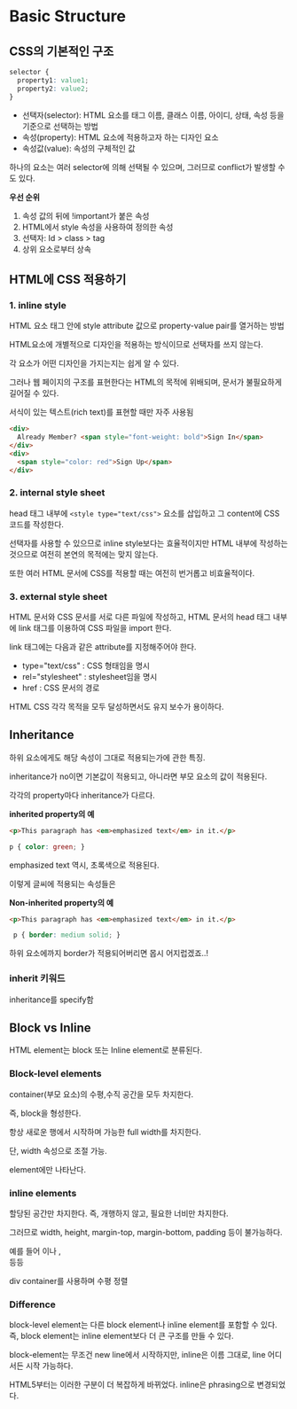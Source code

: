 # Basic Structure

## CSS의 기본적인 구조 

``` css
selector {
  property1: value1;
  property2: value2;
}
```

* 선택자(selector): HTML 요소를 태그 이름, 클래스 이름, 아이디, 상태, 속성 등을 기준으로 선택하는 방법 
* 속성(property): HTML 요소에 적용하고자 하는 디자인 요소
* 속성값(value): 속성의 구체적인 값 

하나의 요소는 여러 selector에 의해 선택될 수 있으며, 그러므로 conflict가 발생할 수도 있다.

**우선 순위**
1. 속성 값의 뒤에 !important가 붙은 속성
2. HTML에서 style 속성을 사용하여 정의한 속성
3. 선택자: Id > class > tag
4. 상위 요소로부터 상속

## HTML에 CSS 적용하기 

### 1. inline style

HTML 요소 태그 안에 style attribute 값으로 property-value pair를 열거하는 방법

HTML요소에 개별적으로 디자인을 적용하는 방식이므로 선택자를 쓰지 않는다.

각 요소가 어떤 디자인을 가지는지는 쉽게 알 수 있다.

그러나 웹 페이지의 구조를 표현한다는 HTML의 목적에 위배되며, 문서가 불필요하게 길어질 수 있다. 

서식이 있는 텍스트(rich text)를 표현할 때만 자주 사용됨

``` HTML
<div>
  Already Member? <span style="font-weight: bold">Sign In</span>
</div>
<div>
  <span style="color: red">Sign Up</span>
</div>
```

### 2. internal style sheet

head 태그 내부에 `<style type="text/css">` 요소를 삽입하고 그 content에 CSS 코드를 작성한다. 

선택자를 사용할 수 있으므로 inline style보다는 효율적이지만 HTML 내부에 작성하는 것으므로 여전히 본연의 목적에는 맞지 않는다.

또한 여러 HTML 문서에 CSS를 적용할 때는 여전히 번거롭고 비효율적이다.

### 3. external style sheet

HTML 문서와 CSS 문서를 서로 다른 파일에 작성하고, HTML 문서의 head 태그 내부에 link 태그를 이용하여 CSS 파일을 import 한다.

link 태그에는 다음과 같은 attribute를 지정해주어야 한다. 

* type="text/css" : CSS 형태임을 명시 
* rel="stylesheet" : stylesheet임을 명시
* href : CSS 문서의 경로 

HTML CSS 각각 목적을 모두 달성하면서도 유지 보수가 용이하다.

## Inheritance 

하위 요소에게도 해당 속성이 그대로 적용되는가에 관한 특징.

inheritance가 no이면 기본값이 적용되고, 아니라면 부모 요소의 값이 적용된다.

각각의 property마다 inheritance가 다르다.

**inherited property의 예**
``` HTML
<p>This paragraph has <em>emphasized text</em> in it.</p>
```
```CSS
p { color: green; }
```
emphasized text 역시, 초록색으로 적용된다.

이렇게 글씨에 적용되는 속성들은 

**Non-inherited property의 예**

``` HTML
<p>This paragraph has <em>emphasized text</em> in it.</p>
```
```CSS
 p { border: medium solid; }
```
하위 요소에까지 border가 적용되어버리면 몹시 어지럽겠죠..! 

### inherit 키워드

inheritance를 specify함 

## Block vs Inline

HTML element는 block 또는 Inline element로 분류된다.

### Block-level elements

container(부모 요소)의 수평,수직 공간을 모두 차지한다. 

즉, block을 형성한다.

항상 새로운 행에서 시작하며 가능한 full width를 차지한다. 

단, width 속성으로 조절 가능.

<body> element에만 나타난다. 

### inline elements

할당된 공간만 차지한다. 즉, 개행하지 않고, 필요한 너비만 차지한다.

그러므로 width, height, margin-top, margin-bottom, padding 등이 불가능하다.

예를 들어 <span>이나 <a>, <br> 등등

div container를 사용하며 수평 정렬
### Difference 

block-level element는 다른 block element나 inline element를 포함할 수 있다. 즉, block element는 inline element보다 더 큰 구조를 만들 수 있다.

block-element는 무조건 new line에서 시작하지만, inline은 이름 그대로, line 어디서든 시작 가능하다. 

HTML5부터는 이러한 구분이 더 복잡하게 바뀌었다. inline은 phrasing으로 변경되었다. 